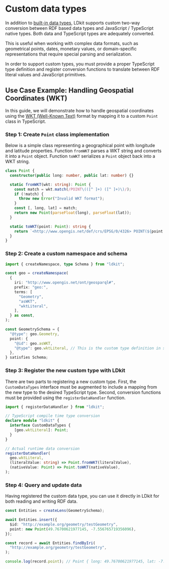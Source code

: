 # Custom data types

In addition to [built-in data types](./supported-data-types), LDkit supports
custom two-way conversion between RDF based data types and JavaScript /
TypeScript native types. Both data and TypeScript types are adequately
converted.

This is useful when working with complex data formats, such as geometrical
points, dates, monetary values, or domain-specific representations that require
special parsing and serialization.

In order to support custom types, you must provide a proper TypeScript type
definition and register conversion functions to translate between RDF literal
values and JavaScript primitives.

## Use Case Example: Handling Geospatial Coordinates (WKT)

In this guide, we will demonstrate how to handle geospatial coordinates using
the
[WKT (Well-Known Text)](https://en.wikipedia.org/wiki/Well-known_text_representation_of_geometry)
format by mapping it to a custom `Point` class in TypeScript.

### Step 1: Create `Point` class implementation

Below is a simple class representing a geographical point with longitude and
latitude properties. Function `fromWKT` parses a WKT string and converts it into
a `Point` object. Function `toWKT` serializes a `Point` object back into a WKT
string.

```ts
class Point {
  constructor(public long: number, public lat: number) {}

  static fromWKT(wkt: string): Point {
    const match = wkt.match(/POINT\(([^ ]+) ([^ ]+)\)/);
    if (!match) {
      throw new Error("Invalid WKT format");
    }
    const [, long, lat] = match;
    return new Point(parseFloat(long), parseFloat(lat));
  }

  static toWKT(point: Point): string {
    return `<http://www.opengis.net/def/crs/EPSG/0/4326> POINT(${point.long} ${point.lat})`;
  }
}
```

### Step 2: Create a custom namespace and schema

```ts
import { createNamespace, type Schema } from "ldkit";

const geo = createNamespace(
  {
    iri: "http://www.opengis.net/ont/geosparql#",
    prefix: "geo:",
    terms: [
      "Geometry",
      "asWKT",
      "wktLiteral",
    ],
  } as const,
);

const GeometrySchema = {
  "@type": geo.Geometry,
  point: {
    "@id": geo.asWKT,
    "@type": geo.wktLiteral, // This is the custom type definition in schema
  },
} satisfies Schema;
```

### Step 3: Register the new custom type with LDkit

There are two parts to registering a new custom type. First, the
`CustomDataTypes` interface must be augmented to include a mapping from the new
type to the desired TypeScript type. Second, conversion functions must be
provided using the `registerDataHandler` function.

```ts
import { registerDataHandler } from "ldkit";

// TypeScript compile time type conversion
declare module "ldkit" {
  interface CustomDataTypes {
    [geo.wktLiteral]: Point;
  }
}

// Actual runtime data conversion
registerDataHandler(
  geo.wktLiteral,
  (literalValue: string) => Point.fromWKT(literalValue),
  (nativeValue: Point) => Point.toWKT(nativeValue),
);
```

### Step 4: Query and update data

Having registered the custom data type, you can use it directly in LDkit for
both reading and writing RDF data.

```ts
const Entities = createLens(GeometrySchema);

await Entities.insert({
  $id: "http://example.org/geometry/testGeometry",
  point: new Point(49.76700621977145, -7.556765719356096),
});

const record = await Entities.findByIri(
  "http://example.org/geometry/testGeometry",
);

console.log(record.point); // Point { long: 49.76700621977145, lat: -7.556765719356096 }
```
